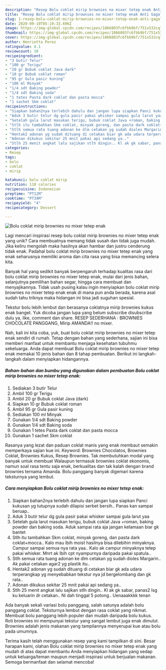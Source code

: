 ```yaml
---
description: "Resep Bolu coklat mirip brownies no mixer tetep enak Anti Gagal"
title: "Resep Bolu coklat mirip brownies no mixer tetep enak Anti Gagal"
slug: 1-resep-bolu-coklat-mirip-brownies-no-mixer-tetep-enak-anti-gagal
date: 2020-09-10T05:19:33.696Z
image: https://img-global.cpcdn.com/recipes/1866803fc6fbb9bf/751x532cq70/bolu-coklat-mirip-brownies-no-mixer-tetep-enak-foto-resep-utama.jpg
thumbnail: https://img-global.cpcdn.com/recipes/1866803fc6fbb9bf/751x532cq70/bolu-coklat-mirip-brownies-no-mixer-tetep-enak-foto-resep-utama.jpg
cover: https://img-global.cpcdn.com/recipes/1866803fc6fbb9bf/751x532cq70/bolu-coklat-mirip-brownies-no-mixer-tetep-enak-foto-resep-utama.jpg
author: Henrietta Perez
ratingvalue: 4.1
reviewcount: 10
recipeingredient:
- "3 butir Telur"
- "100 gr Terigu"
- "20 gr Bubuk coklat Java dark"
- "10 gr Bubuk coklat roman"
- "95 gr Gula pasir kuning"
- "100 ml Minyak"
- "1/4 sdt Baking powder"
- "1/4 sdt Baking soda"
- "1 tetes Pasta dark coklat dan pasta mocca"
- "1 sachet Skm coklat"
recipeinstructions:
- "Siapkan bahan2nya terlebih dahulu dan jangan lupa siapkan Panci kukusan yg tutupnya sudah dilapisi serbet bersih.. Panas kan sampai beruap.."
- "Aduk 3 butir telur dg gula pasir pakai whisker sampai gula larut yaa"
- "Setelah gula larut masukan terigu, bubuk coklat Java +roman, baking powder dan baking soda. Aduk sampai rata aja jangan kelamaan biar gk bantet"
- "Stlh itu tambahkan Skm coklat, minyak goreng, dan pasta dark coklat+mocca.. Kalo mau lbih moist hasilnya bisa dilebihin minyaknya. Campur sampai semua nya rata yaa.. Kalo ak campur minyaknya tetep pakai whisker. Mnrt ak lbih cpt nyampurnya daripada pakai spatula.."
- "Stlh semua rata tuang adonan ke dlm cetakan yg sudah dioles Margarin.. Ak pakai cetakan agar2 yg plastik itu.."
- "Hentak2 adonan yg sudah dituang di cetakan biar gk ada udara terperangkap yg menyebabkan tekstur nya jd bergelombang dan gk rata.."
- "Adonan dikukus sekitar 25 mnit pakai api sedang ya.."
- "Stlh 25 menit angkat lalu sajikan stlh dingin.. Kl ak gk sabar, panas2 lsg ku keluarin dr cetakan.. Ni dah tinggal 5 potong.. Uenaaakkkk tenan"
categories:
- Resep
tags:
- bolu
- coklat
- mirip

katakunci: bolu coklat mirip 
nutrition: 110 calories
recipecuisine: Indonesian
preptime: "PT12M"
cooktime: "PT34M"
recipeyield: "4"
recipecategory: Dessert

---
```



![Bolu coklat mirip brownies no mixer tetep enak](https://img-global.cpcdn.com/recipes/1866803fc6fbb9bf/751x532cq70/bolu-coklat-mirip-brownies-no-mixer-tetep-enak-foto-resep-utama.jpg)

Lagi mencari inspirasi resep bolu coklat mirip brownies no mixer tetep enak yang unik? Cara membuatnya memang tidak susah dan tidak juga mudah. Jika keliru mengolah maka hasilnya akan hambar dan justru cenderung tidak enak. Padahal bolu coklat mirip brownies no mixer tetep enak yang enak seharusnya memiliki aroma dan cita rasa yang bisa memancing selera kita.

Banyak hal yang sedikit banyak berpengaruh terhadap kualitas rasa dari bolu coklat mirip brownies no mixer tetep enak, mulai dari jenis bahan, selanjutnya pemilihan bahan segar, hingga cara membuat dan menyajikannya. Tidak usah pusing kalau ingin menyiapkan bolu coklat mirip brownies no mixer tetep enak enak di mana pun anda berada, karena asal sudah tahu triknya maka hidangan ini bisa jadi suguhan spesial.

Tekstur bolu lebih lembut dan berasanya coklatnya mirip brownies kukus enak banget. Yuk dicoba jangan lupa yang belum subscribe disubscribe dulu ya, like, comment dan share. RESEP SEDERHANA : BROWNIES CHOCOLATE PANGGANG, Mirip AMANDA!! no mixer.


Nah, kali ini kita coba, yuk, buat bolu coklat mirip brownies no mixer tetep enak sendiri di rumah. Tetap dengan bahan yang sederhana, sajian ini bisa memberi manfaat untuk membantu menjaga kesehatan tubuhmu sekeluarga. Anda dapat membuat Bolu coklat mirip brownies no mixer tetep enak memakai 10 jenis bahan dan 8 tahap pembuatan. Berikut ini langkah-langkah dalam menyiapkan hidangannya.

<!--inarticleads1-->

##### Bahan-bahan dan bumbu yang digunakan dalam pembuatan Bolu coklat mirip brownies no mixer tetep enak:

1. Sediakan 3 butir Telur
1. Ambil 100 gr Terigu
1. Ambil 20 gr Bubuk coklat Java (dark)
1. Siapkan 10 gr Bubuk coklat roman
1. Ambil 95 gr Gula pasir kuning
1. Sediakan 100 ml Minyak
1. Gunakan 1/4 sdt Baking powder
1. Gunakan 1/4 sdt Baking soda
1. Gunakan 1 tetes Pasta dark coklat dan pasta mocca
1. Gunakan 1 sachet Skm coklat


Rasanya yang lezat dan paduan coklat manis yang enak membaut semakin memperkaya sajian kue ini. Keyword: Brownies Chocolatos, Brownies Coklat, Brownies Kukus, Resep Brownies. Tak membutuhkan modal yang banyak untuk membuat Walaupun termasuk brownies coklat ekonomis, namun soal rasa tentu saja enak, berkualitas dan tak kalah dengan brand brownies ternama Amanda. Bolu panggang banyak digemari karena teksturnya yang lembut. 

<!--inarticleads2-->

##### Cara menyiapkan Bolu coklat mirip brownies no mixer tetep enak:

1. Siapkan bahan2nya terlebih dahulu dan jangan lupa siapkan Panci kukusan yg tutupnya sudah dilapisi serbet bersih.. Panas kan sampai beruap..
1. Aduk 3 butir telur dg gula pasir pakai whisker sampai gula larut yaa
1. Setelah gula larut masukan terigu, bubuk coklat Java +roman, baking powder dan baking soda. Aduk sampai rata aja jangan kelamaan biar gk bantet
1. Stlh itu tambahkan Skm coklat, minyak goreng, dan pasta dark coklat+mocca.. Kalo mau lbih moist hasilnya bisa dilebihin minyaknya. Campur sampai semua nya rata yaa.. Kalo ak campur minyaknya tetep pakai whisker. Mnrt ak lbih cpt nyampurnya daripada pakai spatula..
1. Stlh semua rata tuang adonan ke dlm cetakan yg sudah dioles Margarin.. Ak pakai cetakan agar2 yg plastik itu..
1. Hentak2 adonan yg sudah dituang di cetakan biar gk ada udara terperangkap yg menyebabkan tekstur nya jd bergelombang dan gk rata..
1. Adonan dikukus sekitar 25 mnit pakai api sedang ya..
1. Stlh 25 menit angkat lalu sajikan stlh dingin.. Kl ak gk sabar, panas2 lsg ku keluarin dr cetakan.. Ni dah tinggal 5 potong.. Uenaaakkkk tenan


Ada banyak sekali variasi bolu panggang, salah satunya adalah bolu panggang coklat. Teksturnya lembut dengan rasa coklat yang nikmat. Membuat bolu panggang lebih populer dan mudah daripada bolu kukus. Roti brownies ini mempunyai tekstur yang sangat lembut juga enak dimulut. Brownies adalah jenis makanan yang tampilannya menyerupai kue atau bolu pada umumnya. 

Terima kasih telah menggunakan resep yang kami tampilkan di sini. Besar harapan kami, olahan Bolu coklat mirip brownies no mixer tetep enak yang mudah di atas dapat membantu Anda menyiapkan hidangan yang sedap untuk keluarga/teman maupun menjadi inspirasi untuk berjualan makanan. Semoga bermanfaat dan selamat mencoba!
